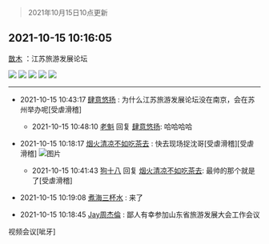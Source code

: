 > 2021年10月15日10点更新
<link rel="stylesheet" href="https://cdn.jsdelivr.net/gh/taotie6/sampleJSON@main/css/photo_show.css">
<meta name="referrer" content="no-referrer" />


 ## 2021-10-15 10:16:05 

 [㪚木](https://www.coolapk.com/feed/30700095?shareKey=ODI2N2JkOGFlZWRjNjE2OGU1MWY~) ：江苏旅游发展论坛 

<div class="album">
<img class="img-item" src="https://image.coolapk.com/feed/2021/1015/10/1081091_39bbe669_4026_4904@3330x1536.jpeg" />
<img class="img-item" src="https://image.coolapk.com/feed/2021/1015/10/1081091_e1ed1f25_4164_4614@3831x1769.jpeg" />
<img class="img-item" src="https://image.coolapk.com/feed/2021/1015/10/1081091_b3464a8f_4164_4616@3840x1773.jpeg" />
<img class="img-item" src="https://image.coolapk.com/feed/2021/1015/10/1081091_149a1540_4026_491@3584x1655.jpeg" />
<img class="img-item" src="https://image.coolapk.com/feed/2021/1015/10/1081091_5506bcbf_4026_4912@3050x1408.jpeg" />
</div>

 ------- 

- 2021-10-15 10:43:17 [肆意悠扬](uid=1097678) : 为什么江苏旅游发展论坛没在南京，会在苏州举办呢[受虐滑稽] 

    - 2021-10-15 10:48:10 [老魁](uid=1703096) 回复 [肆意悠扬](uid=1097678): 哈哈哈哈 

- 2021-10-15 10:18:17 [烟火清凉不如吃茶去](uid=4279524) : 快去现场捉沈哥[受虐滑稽][受虐滑稽] ![图片](https://image.coolapk.com/feed/2021/1006/16/2519278_beaa2c4d_7262_8743@360x362.gif)

    - 2021-10-15 10:41:43 [狗十八](uid=1812189) 回复 [烟火清凉不如吃茶去](uid=4279524): 最帅的那个就是了[受虐滑稽] 

- 2021-10-15 10:19:08 [煮海三杯水](uid=695018) : 来了 

- 2021-10-15 10:18:45 [Jay周杰倫](uid=1010273) : 鄙人有幸参加山东省旅游发展大会工作会议

视频会议[呲牙] 

